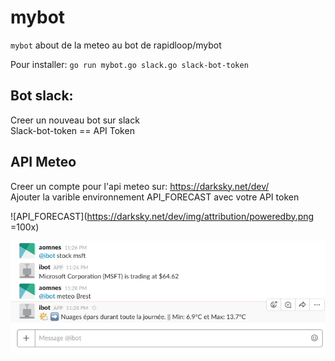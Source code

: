 
# mybot

`mybot` about de la meteo au bot de rapidloop/mybot

Pour installer:
`go run mybot.go slack.go slack-bot-token`

## Bot slack:
 Creer un nouveau bot sur slack<br/>
 Slack-bot-token == API Token<br/>

## API Meteo
Creer un compte pour l'api meteo sur: https://darksky.net/dev/<br/>
Ajouter la varible environnement API_FORECAST avec votre API token<br/>

![API_FORECAST](https://darksky.net/dev/img/attribution/poweredby.png =100x)<br/>

![EXAMPLE](https://github.com/aomnes/mybot/blob/master/Image/Image_bit.png)<br/>

